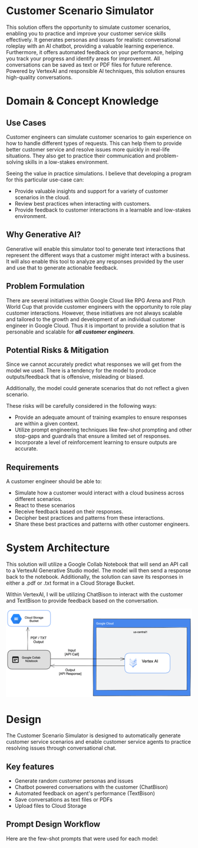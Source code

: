 # Customer Scenario Simulator
This solution offers the opportunity to simulate customer scenarios, enabling you to practice and improve your customer service skills effectively. It generates personas and issues for realistic conversational roleplay with an AI chatbot, providing a valuable learning experience. Furthermore, it offers automated feedback on your performance, helping you track your progress and identify areas for improvement. All conversations can be saved as text or PDF files for future reference. Powered by VertexAI and responsible AI techniques, this solution ensures high-quality conversations.

# Domain & Concept Knowledge

## Use Cases

Customer engineers can simulate customer scenarios to gain experience on how to handle different types of requests. This can help them to provide better customer service and resolve issues more quickly in real-life situations. They also get to practice their communication and problem-solving skills in a low-stakes environment.

Seeing the value in practice simulations. I believe that developing a program for this particular use-case can:

- Provide valuable insights and support for a variety of customer scenarios in the cloud.
- Review best practices when interacting with customers. 
- Provide feedback to customer interactions in a learnable and low-stakes environment.

## Why Generative AI?

Generative will enable this simulator tool to generate text interactions that represent the different ways that a customer might interact with a business. It will also enable this tool to analyze any responses provided by the user and use that to generate actionable feedback.

## Problem Formulation

There are several initiatives within Google Cloud like RPG Arena and Pitch World Cup that provide customer engineers with the opportunity to role play customer interactions. However, these initiatives are not always scalable and tailored to the growth and development of an individual customer engineer in Google Cloud. Thus it is important to provide a solution that is personable and scalable for **_all customer engineers_**.

## Potential Risks & Mitigation

Since we cannot accurately predict what responses we will get from the model we used. There is a tendency for the model to produce outputs/feedback that is offensive, misleading or biased. 

Additionally, the model could generate scenarios that do not reflect a given scenario.

These risks will be carefully considered in the following ways:

- Provide an adequate amount of training examples to ensure responses are within a given context.
- Utilize prompt engineering techniques like few-shot prompting and other stop-gaps and guardrails that ensure a limited set of responses.  
- Incorporate a level of reinforcement learning to ensure outputs are accurate.

## Requirements

A customer engineer should be able to:

- Simulate how a customer would interact with a cloud business across different scenarios.
- React to these scenarios
- Receive feedback based on their responses. 
- Decipher best practices and patterns from these interactions.
- Share these best practices and patterns with other customer engineers.

# System Architecture

This solution will utilize a Google Collab Notebook that will send an API call to a VertexAI Generative Studio model. The model will then send a response back to the notebook. Additionally, the solution can save its responses in either a .pdf or .txt format in a Cloud Storage Bucket.

Within VertexAI, I will be utilizing ChatBison to interact with the customer and TextBison to provide feedback based on the conversation. 

![Architecture](Architecture.png)

# Design

The Customer Scenario Simulator is designed to automatically generate customer service scenarios and enable customer service agents to practice resolving issues through conversational chat.


## Key features

- Generate random customer personas and issues
- Chatbot powered conversations with the customer (ChatBison) 
- Automated feedback on agent's performance (TextBison)
- Save conversations as text files or PDFs
- Upload files to Cloud Storage

## Prompt Design Workflow

Here are the few-shot prompts that were used for each model:

